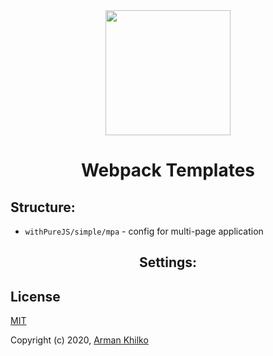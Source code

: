 <div align="center">
  <img width="200" height="200" src="https://webpack.js.org/assets/icon-square-big.svg">
  <h1>Webpack Templates</h1>
</div>

## Structure:

* `withPureJS/simple/mpa` - config for multi-page application


<div align="center">
  <h2>Settings:</h2>
</div>

## License
[MIT](./LICENSE)

Copyright (c) 2020, [Arman Khilko](https://github.com/arma73)